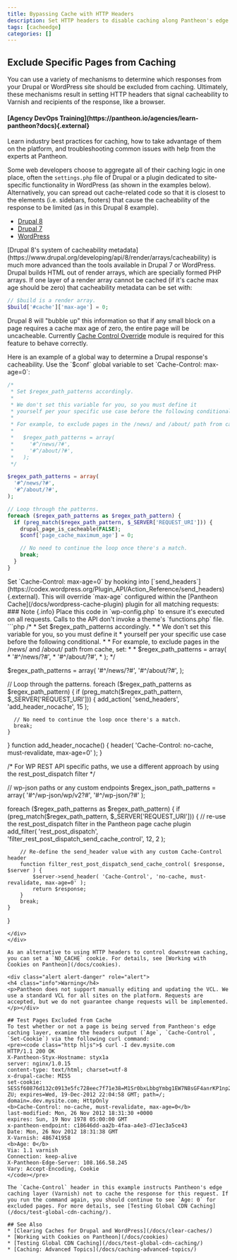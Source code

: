 ```yaml
---
title: Bypassing Cache with HTTP Headers
description: Set HTTP headers to disable caching along Pantheon's edge layer, Varnish.
tags: [cacheedge]
categories: []
---
```

## Exclude Specific Pages from Caching
You can use a variety of mechanisms to determine which responses from your Drupal or WordPress site should be excluded from caching. Ultimately, these mechanisms result in setting HTTP headers that signal cacheability to Varnish and recipients of the response, like a browser.

<div class="enablement">
  <h4 class="info" markdown="1">[Agency DevOps Training](https://pantheon.io/agencies/learn-pantheon?docs){.external}</h4>
  <p>Learn industry best practices for caching, how to take advantage of them on the platform, and troubleshooting common issues with help from the experts at Pantheon.</p>
</div>

Some web developers choose to aggregate all of their caching logic in one place, often the `settings.php` file of Drupal or a plugin dedicated to site-specific functionality in WordPress (as shown in the examples below). Alternatively, you can spread out cache-related code so that it is closest to the elements (i.e. sidebars, footers) that cause the cacheability of the response to be limited (as in this Drupal 8 example).

<ul class="nav nav-tabs" role="tablist">
  <li role="presentation" class="active"><a href="#d8" aria-controls="d8" role="tab" data-toggle="tab">Drupal 8</a></li>
  <li role="presentation"><a href="#d7" aria-controls="d7" role="tab" data-toggle="tab">Drupal 7</a></li>
  <li role="presentation"><a href="#wp" aria-controls="wp" role="tab" data-toggle="tab">WordPress</a></li>
</ul>

<!-- Tab panes -->
<div class="tab-content">
  <div role="tabpanel" class="tab-pane active" id="d8" markdown="1">
  [Drupal 8's system of cacheability metadata](https://www.drupal.org/developing/api/8/render/arrays/cacheability) is much more advanced than the tools available in Drupal 7 or WordPress. Drupal builds HTML out of render arrays, which are specially formed PHP arrays. If one layer of a render array cannot be cached (if it's cache max age should be zero) that cacheability metadata can be set with:

  ```php
  // $build is a render array.
  $build['#cache']['max-age'] = 0;
  ```

  Drupal 8 will "bubble up" this information so that if any small block on a page requires a cache max age of zero, the entire page will be uncacheable. Currently [Cache Control Override](https://www.drupal.org/project/cache_control_override) module is required for this feature to behave correctly.
  </div>
  <div role="tabpanel" class="tab-pane" id="d7" markdown="1">
  Here is an example of a global way to determine a Drupal response's cacheability. Use the `$conf` global variable to set `Cache-Control: max-age=0`:

  ```php
  /*
   * Set $regex_path_patterns accordingly.
   *
   * We don't set this variable for you, so you must define it
   * yourself per your specific use case before the following conditional.
   *
   * For example, to exclude pages in the /news/ and /about/ path from cache, set:
   *
   *   $regex_path_patterns = array(
   *     '#^/news/?#',
   *     '#^/about/?#',
   *   );
   */

  $regex_path_patterns = array(
    '#^/news/?#',
    '#^/about/?#',
  );

  // Loop through the patterns.
  foreach ($regex_path_patterns as $regex_path_pattern) {
    if (preg_match($regex_path_pattern, $_SERVER['REQUEST_URI'])) {
      drupal_page_is_cacheable(FALSE);
      $conf['page_cache_maximum_age'] = 0;

      // No need to continue the loop once there's a match.
      break;
    }
  }
  ```
  </div>
  <div role="tabpanel" class="tab-pane" id="wp" markdown="1">
  Set `Cache-Control: max-age=0` by hooking into [`send_headers`](https://codex.wordpress.org/Plugin_API/Action_Reference/send_headers){.external}. This will override `max-age` configured within the [Pantheon Cache](/docs/wordpress-cache-plugin) plugin for all matching requests:

  <div class="alert alert-info" role="alert" markdown="1">
  ### Note {.info}
  Place this code in `wp-config.php` to ensure it's executed on all requests. Calls to the API don't invoke a theme's `functions.php` file.
  </div>
  ```php
  /*
   * Set $regex_path_patterns accordingly.
   *
   * We don't set this variable for you, so you must define it
   * yourself per your specific use case before the following conditional.
   *
   * For example, to exclude pages in the /news/ and /about/ path from cache, set:
   *
   *   $regex_path_patterns = array(
   *     '#^/news/?#',
   *     '#^/about/?#',
   *   );
   */

  $regex_path_patterns = array(
    '#^/news/?#',
    '#^/about/?#',
  );

  // Loop through the patterns.
  foreach ($regex_path_patterns as $regex_path_pattern) {
    if (preg_match($regex_path_pattern, $_SERVER['REQUEST_URI'])) {
      add_action( 'send_headers', 'add_header_nocache', 15 );

      // No need to continue the loop once there's a match.
      break;
    }
  }
  function add_header_nocache() {
        header( 'Cache-Control: no-cache, must-revalidate, max-age=0' );
  }
  
  
  /* For WP REST API specific paths, we use a different approach by using the rest_post_dispatch filter */ 
  
  // wp-json paths or any custom endpoints 
  $regex_json_path_patterns = array(
    '#^/wp-json/wp/v2?#',
    '#^/wp-json/?#'
  );

  foreach ($regex_path_patterns as $regex_path_pattern) {
    if (preg_match($regex_path_pattern, $_SERVER['REQUEST_URI'])) {
        // re-use the rest_post_dispatch filter in the Pantheon page cache plugin  
        add_filter( 'rest_post_dispatch', 'filter_rest_post_dispatch_send_cache_control', 12, 2 );

        // Re-define the send_header value with any custom Cache-Control header
        function filter_rest_post_dispatch_send_cache_control( $response, $server ) {
            $server->send_header( 'Cache-Control', 'no-cache, must-revalidate, max-age=0' );
            return $response;
        }
        break;
    }
  }
  ```
  </div>
</div>

As an alternative to using HTTP headers to control downstream caching, you can set a `NO_CACHE` cookie. For details, see [Working with Cookies on Pantheon](/docs/cookies).

<div class="alert alert-danger" role="alert">
<h4 class="info">Warning</h4>
<p>Pantheon does not support manually editing and updating the VCL. We use a standard VCL for all sites on the platform. Requests are accepted, but we do not guarantee change requests will be implemented.</p></div>

## Test Pages Excluded from Cache
To test whether or not a page is being served from Pantheon's edge caching layer, examine the headers output (`Age`, `Cache-Control`, `Set-Cookie`) via the following curl command:
<pre><code class="http hljs">$ curl -I dev.mysite.com
HTTP/1.1 200 OK
X-Pantheon-Styx-Hostname: styx1a
server: nginx/1.0.15
content-type: text/html; charset=utf-8
x-drupal-cache: MISS
set-cookie: SESSf60876d132c0913e5fc728eec7f71e38=M1Sr0bxLbbgYmbg1EW7N8sGF4anrKP1np25EkYta-ZU; expires=Wed, 19-Dec-2012 22:04:58 GMT; path=/; domain=.dev.mysite.com; HttpOnly
<b>Cache-Control: no-cache, must-revalidate, max-age=0</b>
last-modified: Mon, 26 Nov 2012 18:31:30 +0000
expires: Sun, 19 Nov 1978 05:00:00 GMT
x-pantheon-endpoint: c18646dd-aa2b-4faa-a4e3-d71ec3a5ce43
Date: Mon, 26 Nov 2012 18:31:38 GMT
X-Varnish: 486741958
<b>Age: 0</b>
Via: 1.1 varnish
Connection: keep-alive
X-Pantheon-Edge-Server: 108.166.58.245
Vary: Accept-Encoding, Cookie
</code></pre>

The `Cache-Control` header in this example instructs Pantheon's edge caching layer (Varnish) not to cache the response for this request. If you run the command again, you should continue to see `Age: 0` for excluded pages. For more details, see [Testing Global CDN Caching](/docs/test-global-cdn-caching/).

## See Also
* [Clearing Caches for Drupal and WordPress](/docs/clear-caches/)
* [Working with Cookies on Pantheon](/docs/cookies)
* [Testing Global CDN Caching](/docs/test-global-cdn-caching/)
* [Caching: Advanced Topics](/docs/caching-advanced-topics/)
